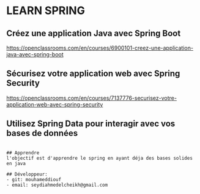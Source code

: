 # LEARN SPRING

## Créez une application Java avec Spring Boot
https://openclassrooms.com/en/courses/6900101-creez-une-application-java-avec-spring-boot

## Sécurisez votre application web avec Spring Security
https://openclassrooms.com/en/courses/7137776-securisez-votre-application-web-avec-spring-security

## Utilisez Spring Data pour interagir avec vos bases de données
```https://openclassrooms.com/en/courses/6982461-utilisez-spring-data-pour-interagir-avec-vos-bases-de-donnees

## Apprendre
l'objectif est d'apprendre le spring en ayant déja des bases solides en java

## Développeur:
- git: mouhameddiouf
- email: seydiahmedelcheikh@gmail.com